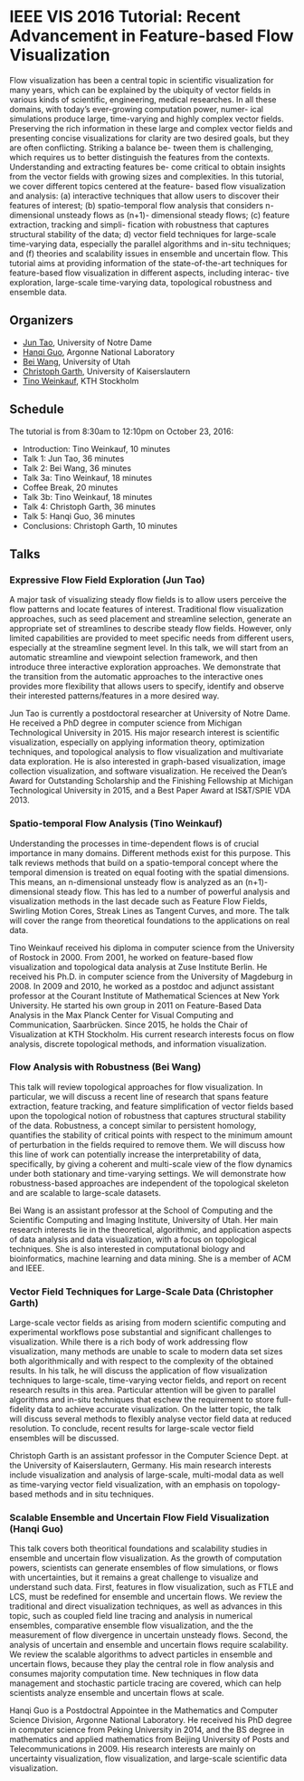 # IEEE VIS 2016 Tutorial: Recent Advancement in Feature-based Flow Visualization

Flow visualization has been a central topic in scientific visualization for many years, which can be explained by the ubiquity of vector fields in various kinds of scientific, engineering, medical researches. In all these domains, with today’s ever-growing computation power, numer- ical simulations produce large, time-varying and highly complex vector fields. Preserving the rich information in these large and complex vector fields and presenting concise visualizations for clarity are two desired goals, but they are often conflicting. Striking a balance be- tween them is challenging, which requires us to better distinguish the features from the contexts. Understanding and extracting features be- come critical to obtain insights from the vector fields with growing sizes and complexities. In this tutorial, we cover different topics centered at the feature- based flow visualization and analysis: (a) interactive techniques that allow users to discover their features of interest; (b) spatio-temporal flow analysis that considers n-dimensional unsteady flows as (n+1)- dimensional steady flows; (c) feature extraction, tracking and simpli- fication with robustness that captures structural stability of the data; d) vector field techniques for large-scale time-varying data, especially the parallel algorithms and in-situ techniques; and (f) theories and scalability issues in ensemble and uncertain flow. This tutorial aims at providing information of the state-of-the-art techniques for feature-based flow visualization in different aspects, including interac- tive exploration, large-scale time-varying data, topological robustness and ensemble data.


## Organizers

* [Jun Tao](http://www.nd.edu/~jtao1/), University of Notre Dame
* [Hanqi Guo](http://www.mcs.anl.gov/~hguo/), Argonne National Laboratory
* [Bei Wang](http://www.sci.utah.edu/~beiwang/), University of Utah
* [Christoph Garth](http://vis.uni-kl.de/people/garth/), University of Kaiserslautern
* [Tino Weinkauf](http://www.csc.kth.se/~weinkauf/), KTH Stockholm

## Schedule

The tutorial is from 8:30am to 12:10pm on October 23, 2016:

* Introduction: Tino Weinkauf, 10 minutes
* Talk 1: Jun Tao, 36 minutes
* Talk 2: Bei Wang, 36 minutes
* Talk 3a: Tino Weinkauf, 18 minutes
* Coffee Break, 20 minutes
* Talk 3b: Tino Weinkauf, 18 minutes
* Talk 4: Christoph Garth, 36 minutes
* Talk 5: Hanqi Guo, 36 minutes
* Conclusions: Christoph Garth, 10 minutes


## Talks

### Expressive Flow Field Exploration (Jun Tao)

A major task of visualizing steady flow fields is to allow users perceive the flow patterns and locate features of interest. Traditional flow visualization approaches, such as seed placement and streamline selection, generate an appropriate set of streamlines to describe steady flow fields. However, only limited capabilities are provided to meet specific needs from different users, especially at the streamline segment level. In this talk, we will start from an automatic streamline and viewpoint selection framework, and then introduce three interactive exploration approaches. We demonstrate that the transition from the automatic approaches to the interactive ones provides more flexibility that allows users to specify, identify and observe their interested patterns/features in a more desired way.

Jun Tao is currently a postdoctoral researcher at University of Notre Dame. He received a PhD degree in computer science from Michigan Technological University in 2015. His major research interest is scientific visualization, especially on applying information theory, optimization techniques, and topological analysis to flow visualization and multivariate data exploration. He is also interested in graph-based visualization, image collection visualization, and software visualization. He received the Dean’s Award for Outstanding Scholarship and the Finishing Fellowship at Michigan Technological University in 2015, and a Best Paper Award at IS&T/SPIE VDA 2013.

### Spatio-temporal Flow Analysis (Tino Weinkauf)

Understanding the processes in time-dependent flows is of crucial importance in many domains. Different methods exist for this purpose. This talk reviews methods that build on a spatio-temporal concept where the temporal dimension is treated on equal footing with the spatial dimensions. This means, an n-dimensional unsteady flow is analyzed as an (n+1)-dimensional steady flow. This has led to a number of powerful analysis and visualization methods in the last decade such as Feature Flow Fields, Swirling Motion Cores, Streak Lines as Tangent Curves, and more. The talk will cover the range from theoretical foundations to the applications on real data.

Tino Weinkauf received his diploma in computer science from the University of Rostock in 2000. From 2001, he worked on feature-based flow visualization and topological data analysis at Zuse Institute Berlin. He received his Ph.D. in computer science from the University of Magdeburg in 2008. In 2009 and 2010, he worked as a postdoc and adjunct assistant professor at the Courant Institute of Mathematical Sciences at New York University. He started his own group in 2011 on Feature-Based Data Analysis in the Max Planck Center for Visual Computing and Communication, Saarbrücken. Since 2015, he holds the Chair of Visualization at KTH Stockholm. His current research interests focus on flow analysis, discrete topological methods, and information visualization.

### Flow Analysis with Robustness (Bei Wang)

This talk will review topological approaches for flow visualization. In particular, we will discuss a recent line of research that spans feature extraction, feature tracking, and feature simplification of vector fields based upon the topological notion of robustness that captures structural stability of the data. Robustness, a concept similar to persistent homology, quantifies the stability of critical points with respect to the minimum amount of perturbation in the fields required to remove them. We will discuss how this line of work can potentially increase the interpretability of data, specifically, by giving a coherent and multi-scale view of the flow dynamics under both stationary and time-varying settings. We will demonstrate how robustness-based approaches are independent of the topological skeleton and are scalable to large-scale datasets.

Bei Wang is an assistant professor at the School of Computing and the Scientific Computing and Imaging Institute, University of Utah. Her main research interests lie in the theoretical, algorithmic, and application aspects of data analysis and data visualization, with a focus on topological techniques. She is also interested in computational biology and bioinformatics, machine learning and data mining. She is a member of ACM and IEEE.

### Vector Field Techniques for Large-Scale Data (Christopher Garth)

Large-scale vector fields as arising from modern scientific computing and experimental workflows pose substantial and significant challenges to visualization. While there is a rich body of work addressing flow visualization, many methods are unable to scale to modern data set sizes both algorithmically and with respect to the complexity of the obtained results. In his talk, he will discuss the application of flow visualization techniques to large-scale, time-varying vector fields, and report on recent research results in this area. Particular attention will be given to parallel algorithms and in-situ techniques that eschew the requirement to store full-fidelity data to achieve accurate visualization. On the latter topic, the talk will discuss several methods to flexibly analyse vector field data at reduced resolution. To conclude, recent results for large-scale vector field ensembles will be discussed.

Christoph Garth is an assistant professor in the Computer Science Dept. at the University of Kaiserslautern, Germany. His main research interests include visualization and analysis of large-scale, multi-modal data as well as time-varying vector field visualization, with an emphasis on topology-based methods and in situ techniques.

### Scalable Ensemble and Uncertain Flow Field Visualization (Hanqi Guo)

This talk covers both theoritical foundations and scalability studies in ensemble and uncertain flow visualization. As the growth of computation powers, scientists can generate ensembles of flow simulations, or flows with uncertainties, but it remains a great challenge to visualize and understand such data. First, features in flow visualization, such as FTLE and LCS, must be redefined for ensemble and uncertain flows. We review the traditional and direct visualization techniques, as well as advances in this topic, such as coupled field line tracing and analysis in numerical ensembles, comparative ensemble flow visualization, and the the measurement of flow divergence in uncertain unsteady flows. Second, the analysis of uncertain and ensemble and uncertain flows require scalability. We review the scalable algorithms to advect particles in ensemble and uncertain flows, because they play the central role in flow analysis and consumes majority computation time. New techniques in flow data management and stochastic particle tracing are covered, which can help scientists analyze ensemble and uncertain flows at scale. 

Hanqi Guo is a Postdoctral Appointee in the Mathematics and Computer Science Division, Argonne National Laboratory. He received his PhD degree in computer science from Peking University in 2014, and the BS degree in mathematics and applied mathematics from Beijing University of Posts and Telecommunications in 2009. His research interests are mainly on uncertainty visualization, flow visualization, and large-scale scientific data visualization.
